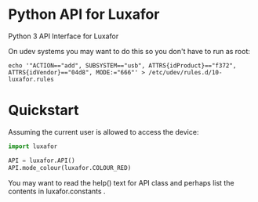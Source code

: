 # Python API for Luxafor
Python 3 API Interface for Luxafor

On udev systems you may want to do this so you don't have to run as root:
```shell
echo '"ACTION=="add", SUBSYSTEM=="usb", ATTRS{idProduct}=="f372", ATTRS{idVendor}=="04d8", MODE:="666"' > /etc/udev/rules.d/10-luxafor.rules
``` 

# Quickstart
Assuming the current user is allowed to access the device:
```python
import luxafor

API = luxafor.API()
API.mode_colour(luxafor.COLOUR_RED)
```
You may want to read the help() text for API class and perhaps list the contents
in luxafor.constants .